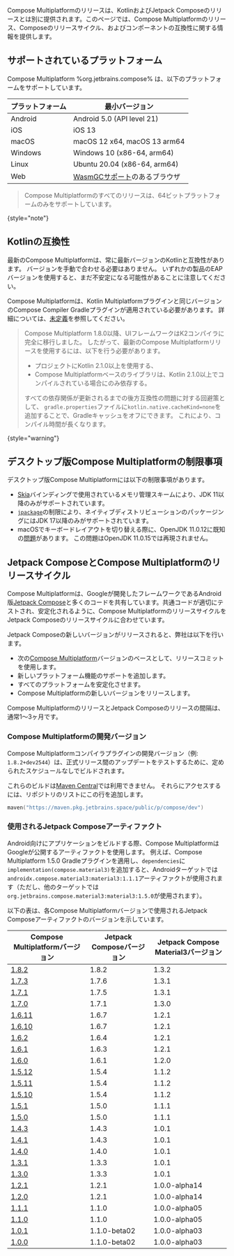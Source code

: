 [//]: # (title: 互換性とバージョン)

Compose Multiplatformのリリースは、KotlinおよびJetpack Composeのリリースとは別に提供されます。このページでは、Compose Multiplatformのリリース、Composeのリリースサイクル、およびコンポーネントの互換性に関する情報を提供します。

## サポートされているプラットフォーム

Compose Multiplatform %org.jetbrains.compose% は、以下のプラットフォームをサポートしています。

| プラットフォーム | 最小バージョン                                                                                        |
|----------|--------------------------------------------------------------------------------------------------------|
| Android  | Android 5.0 (API level 21)                                                                             |
| iOS      | iOS 13                                                                                                 |
| macOS    | macOS 12 x64, macOS 13 arm64                                                                           |
| Windows  | Windows 10 (x86-64, arm64)                                                                             |
| Linux    | Ubuntu 20.04 (x86-64, arm64)                                                                           |
| Web      | [WasmGCサポート](https://kotlinlang.org/docs/wasm-troubleshooting.html#browser-versions)のあるブラウザ |

[//]: # (https://youtrack.jetbrains.com/issue/CMP-7539)

> Compose Multiplatformのすべてのリリースは、64ビットプラットフォームのみをサポートしています。
>
{style="note"}

## Kotlinの互換性

最新のCompose Multiplatformは、常に最新バージョンのKotlinと互換性があります。
バージョンを手動で合わせる必要はありません。
いずれかの製品のEAPバージョンを使用すると、まだ不安定になる可能性があることに注意してください。

Compose Multiplatformは、Kotlin Multiplatformプラグインと同じバージョンのCompose Compiler Gradleプラグインが適用されている必要があります。
詳細については、[未定義](compose-compiler.md#migrating-a-compose-multiplatform-project)を参照してください。

> Compose Multiplatform 1.8.0以降、UIフレームワークはK2コンパイラに完全に移行しました。
> したがって、最新のCompose Multiplatformリリースを使用するには、以下を行う必要があります。
> * プロジェクトにKotlin 2.1.0以上を使用する、
> * Compose Multiplatformベースのライブラリは、Kotlin 2.1.0以上でコンパイルされている場合にのみ依存する。
>
> すべての依存関係が更新されるまでの後方互換性の問題に対する回避策として、
> `gradle.properties`ファイルに`kotlin.native.cacheKind=none`を追加することで、Gradleキャッシュをオフにできます。
> これにより、コンパイル時間が長くなります。
>
{style="warning"}

## デスクトップ版Compose Multiplatformの制限事項

デスクトップ版Compose Multiplatformには以下の制限事項があります。

* [Skia](https://skia.org/)バインディングで使用されているメモリ管理スキームにより、JDK 11以降のみがサポートされています。
* [`jpackage`](https://docs.oracle.com/en/java/javase/17/docs/specs/man/jpackage.html)の制限により、ネイティブディストリビューションのパッケージングにはJDK 17以降のみがサポートされています。
* macOSでキーボードレイアウトを切り替える際に、OpenJDK 11.0.12に既知の[問題](https://github.com/JetBrains/compose-multiplatform/issues/940)があります。
  この問題はOpenJDK 11.0.15では再現されません。

## Jetpack ComposeとCompose Multiplatformのリリースサイクル

Compose Multiplatformは、Googleが開発したフレームワークであるAndroid版[Jetpack Compose](https://developer.android.com/jetpack/compose)と多くのコードを共有しています。共通コードが適切にテストされ、安定化されるように、Compose MultiplatformのリリースサイクルをJetpack Composeのリリースサイクルに合わせています。

Jetpack Composeの新しいバージョンがリリースされると、弊社は以下を行います。

* 次の[Compose Multiplatform](https://github.com/JetBrains/androidx)バージョンのベースとして、リリースコミットを使用します。
* 新しいプラットフォーム機能のサポートを追加します。
* すべてのプラットフォームを安定化させます。
* Compose Multiplatformの新しいバージョンをリリースします。

Compose MultiplatformのリリースとJetpack Composeのリリースの間隔は、通常1〜3ヶ月です。

### Compose Multiplatformの開発バージョン

Compose Multiplatformコンパイラプラグインの開発バージョン（例: `1.8.2+dev2544`）は、正式リリース間のアップデートをテストするために、定められたスケジュールなしでビルドされます。

これらのビルドは[Maven Central](https://central.sonatype.com/)では利用できません。
それらにアクセスするには、リポジトリのリストにこの行を追加します。

```kotlin
maven("https://maven.pkg.jetbrains.space/public/p/compose/dev")
```

### 使用されるJetpack Composeアーティファクト

Android向けにアプリケーションをビルドする際、Compose MultiplatformはGoogleが公開するアーティファクトを使用します。
例えば、Compose Multiplatform 1.5.0 Gradleプラグインを適用し、`dependencies`に`implementation(compose.material3)`を追加すると、Androidターゲットでは`androidx.compose.material3:material3:1.1.1`アーティファクトが使用されます（ただし、他のターゲットでは`org.jetbrains.compose.material3:material3:1.5.0`が使用されます）。

以下の表は、各Compose Multiplatformバージョンで使用されるJetpack Composeアーティファクトのバージョンを示しています。

| Compose Multiplatformバージョン                                                     | Jetpack Composeバージョン | Jetpack Compose Material3バージョン |
|-----------------------------------------------------------------------------------|-------------------------|-----------------------------------|
| [1.8.2](https://github.com/JetBrains/compose-multiplatform/releases/tag/v1.8.2)   | 1.8.2                   | 1.3.2                             |
| [1.7.3](https://github.com/JetBrains/compose-multiplatform/releases/tag/v1.7.3)   | 1.7.6                   | 1.3.1                             |
| [1.7.1](https://github.com/JetBrains/compose-multiplatform/releases/tag/v1.7.1)   | 1.7.5                   | 1.3.1                             |
| [1.7.0](https://github.com/JetBrains/compose-multiplatform/releases/tag/v1.7.0)   | 1.7.1                   | 1.3.0                             |
| [1.6.11](https://github.com/JetBrains/compose-multiplatform/releases/tag/v1.6.11) | 1.6.7                   | 1.2.1                             |
| [1.6.10](https://github.com/JetBrains/compose-multiplatform/releases/tag/v1.6.10) | 1.6.7                   | 1.2.1                             |
| [1.6.2](https://github.com/JetBrains/compose-multiplatform/releases/tag/v1.6.2)   | 1.6.4                   | 1.2.1                             |
| [1.6.1](https://github.com/JetBrains/compose-multiplatform/releases/tag/v1.6.1)   | 1.6.3                   | 1.2.1                             |
| [1.6.0](https://github.com/JetBrains/compose-multiplatform/releases/tag/v1.6.0)   | 1.6.1                   | 1.2.0                             |
| [1.5.12](https://github.com/JetBrains/compose-multiplatform/releases/tag/v1.5.12) | 1.5.4                   | 1.1.2                             |
| [1.5.11](https://github.com/JetBrains/compose-multiplatform/releases/tag/v1.5.11) | 1.5.4                   | 1.1.2                             |
| [1.5.10](https://github.com/JetBrains/compose-multiplatform/releases/tag/v1.5.10) | 1.5.4                   | 1.1.2                             |
| [1.5.1](https://github.com/JetBrains/compose-multiplatform/releases/tag/v1.5.1)   | 1.5.0                   | 1.1.1                             |
| [1.5.0](https://github.com/JetBrains/compose-multiplatform/releases/tag/v1.5.0)   | 1.5.0                   | 1.1.1                             |
| [1.4.3](https://github.com/JetBrains/compose-multiplatform/releases/tag/v1.4.3)   | 1.4.3                   | 1.0.1                             |
| [1.4.1](https://github.com/JetBrains/compose-multiplatform/releases/tag/v1.4.1)   | 1.4.3                   | 1.0.1                             |
| [1.4.0](https://github.com/JetBrains/compose-multiplatform/releases/tag/v1.4.0)   | 1.4.0                   | 1.0.1                             |
| [1.3.1](https://github.com/JetBrains/compose-multiplatform/releases/tag/v1.3.1)   | 1.3.3                   | 1.0.1                             |
| [1.3.0](https://github.com/JetBrains/compose-multiplatform/releases/tag/v1.3.0)   | 1.3.3                   | 1.0.1                             |
| [1.2.1](https://github.com/JetBrains/compose-multiplatform/releases/tag/v1.2.1)   | 1.2.1                   | 1.0.0-alpha14                     |
| [1.2.0](https://github.com/JetBrains/compose-multiplatform/releases/tag/v1.2.0)   | 1.2.1                   | 1.0.0-alpha14                     |
| [1.1.1](https://github.com/JetBrains/compose-multiplatform/releases/tag/v1.1.1)   | 1.1.0                   | 1.0.0-alpha05                     |
| [1.1.0](https://github.com/JetBrains/compose-multiplatform/releases/tag/v1.1.0)   | 1.1.0                   | 1.0.0-alpha05                     |
| [1.0.1](https://github.com/JetBrains/compose-multiplatform/releases/tag/v1.0.1)   | 1.1.0-beta02            | 1.0.0-alpha03                     |
| [1.0.0](https://github.com/JetBrains/compose-multiplatform/releases/tag/v1.0.0)   | 1.1.0-beta02            | 1.0.0-alpha03                     |
